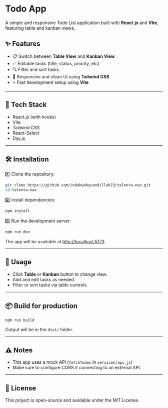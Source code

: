# Todo App

A simple and responsive Todo List application built with **React.js** and **Vite**, featuring table and kanban views.

## ✨ Features

* 📋 Switch between **Table View** and **Kanban View**
* ✅ Editable tasks (title, status, priority, etc)
* 🔍 Filter and sort tasks
* 💅 Responsive and clean UI using **Tailwind CSS**
* ⚡ Fast development setup using **Vite**

---

## 🚀 Tech Stack

* React.js (with hooks)
* Vite
* Tailwind CSS
* React-Select
* Day.js

---

## 🛠️ Installation

1️⃣ Clone the repository:

```bash
git clone https://github.com/indahwahyuandillah23/talenta-nav.git
cd talenta-nav
```

2️⃣ Install dependencies:

```bash
npm install
```

3️⃣ Run the development server:

```bash
npm run dev
```

The app will be available at [http://localhost:5173](http://localhost:5173)

---

## 📌 Usage

* Click **Table** or **Kanban** button to change view.
* Add and edit tasks as needed.
* Filter or sort tasks via table controls.

---

## 📦 Build for production

```bash
npm run build
```

Output will be in the `dist/` folder.

---

## ⚠️ Notes

* This app uses a mock API (`fetchTodos` in `services/api.js`)
* Make sure to configure CORS if connecting to an external API.

---

## 🙌 License

This project is open-source and available under the MIT License.
